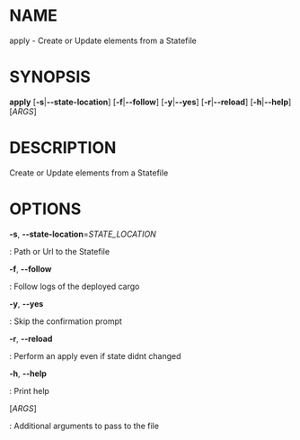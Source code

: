 # NAME

apply - Create or Update elements from a Statefile

# SYNOPSIS

**apply** \[**-s**\|**\--state-location**\] \[**-f**\|**\--follow**\]
\[**-y**\|**\--yes**\] \[**-r**\|**\--reload**\] \[**-h**\|**\--help**\]
\[*ARGS*\]

# DESCRIPTION

Create or Update elements from a Statefile

# OPTIONS

**-s**, **\--state-location**=*STATE_LOCATION*

:   Path or Url to the Statefile

**-f**, **\--follow**

:   Follow logs of the deployed cargo

**-y**, **\--yes**

:   Skip the confirmation prompt

**-r**, **\--reload**

:   Perform an apply even if state didnt changed

**-h**, **\--help**

:   Print help

\[*ARGS*\]

:   Additional arguments to pass to the file

